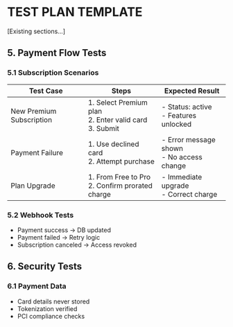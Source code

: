 # TEST PLAN TEMPLATE
<!-- Document Version: 1.1 -->
<!-- Last Updated: 2025-06-10 -->

[Existing sections...]

## 5. Payment Flow Tests
### 5.1 Subscription Scenarios
| Test Case | Steps | Expected Result |
|-----------|-------|-----------------|
| New Premium Subscription | 1. Select Premium plan<br>2. Enter valid card<br>3. Submit | - Status: active<br>- Features unlocked |
| Payment Failure | 1. Use declined card<br>2. Attempt purchase | - Error message shown<br>- No access change |
| Plan Upgrade | 1. From Free to Pro<br>2. Confirm prorated charge | - Immediate upgrade<br>- Correct charge |

### 5.2 Webhook Tests
- Payment success → DB updated
- Payment failed → Retry logic
- Subscription canceled → Access revoked

## 6. Security Tests
### 6.1 Payment Data
- Card details never stored
- Tokenization verified
- PCI compliance checks